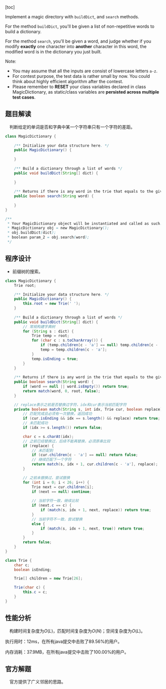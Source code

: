 [toc]

Implement a magic directory with `buildDict`, and `search` methods.

For the method `buildDict`, you'll be given a list of non-repetitive words to build a dictionary.

For the method `search`, you'll be given a word, and judge whether if you modify **exactly** one character into **another** character in this word, the modified word is in the dictionary you just built.



Note:

* You may assume that all the inputs are consist of lowercase letters `a-z`.
* For contest purpose, the test data is rather small by now. You could think about highly efficient algorithm after the contest.
* Please remember to **RESET** your class variables declared in class MagicDictionary, as static/class variables are **persisted across multiple test cases**. 



## 题目解读

&emsp;判断给定的单词是否和字典中某一个字符串只有一个字符的差距。

```java
class MagicDictionary {
    
    /** Initialize your data structure here. */
    public MagicDictionary() {
        
    }
    
    /** Build a dictionary through a list of words */
    public void buildDict(String[] dict) {
        
    }
    
    /** Returns if there is any word in the trie that equals to the given word after modifying exactly one character */
    public boolean search(String word) {
        
    }
}

/**
 * Your MagicDictionary object will be instantiated and called as such:
 * MagicDictionary obj = new MagicDictionary();
 * obj.buildDict(dict);
 * boolean param_2 = obj.search(word);
 */
```

## 程序设计

* 前缀树的搜索。

```java
class MagicDictionary {
    Trie root;

    /** Initialize your data structure here. */
    public MagicDictionary() {
        this.root = new Trie(' ');
    }
    
    /** Build a dictionary through a list of words */
    public void buildDict(String[] dict) {
        // 常规构建字典树
        for (String s : dict) {
            Trie temp = root;
            for (char c : s.toCharArray()) {
                if (temp.children[c - 'a'] == null) temp.children[c - 'a'] = new Trie(c);
                temp = temp.children[c - 'a'];
            }
            temp.isEnding = true;
        }
    }
    
    /** Returns if there is any word in the trie that equals to the given word after modifying exactly one character */
    public boolean search(String word) {
        if (word == null || word.isEmpty()) return true;
        return match(word, 0, root, false);
    }

    // replace表示之前是否替换过字符，idx和cur表示当前匹配字符
    private boolean match(String s, int idx, Trie cur, boolean replace) {
        // 匹配完成且必须有一次替换，返回成功
        if (cur.isEnding && idx == s.length() && replace) return true;
        // 未匹配成功
        if (idx >= s.length()) return false;

        char c = s.charAt(idx);
        // 之前已经替换过，后续不能再替换，必须原串比较
        if (replace) {
            // 未匹配到
            if (cur.children[c - 'a'] == null) return false;
            // 继续匹配下一个字符
            return match(s, idx + 1, cur.children[c - 'a'], replace);
        }

        // 之前未替换过，尝试替换
        for (int i = 0; i < 26; i++) {
            Trie next = cur.children[i];
            if (next == null) continue;
			
            // 当前字符一致，继续比较
            if (next.c == c) {
                if (match(s, idx + 1, next, replace)) return true;
            } 
            // 当前字符不一致，尝试替换
            else {
                if (match(s, idx + 1, next, true)) return true;
            }
        }
        return false;
    }
}

class Trie {
    char c;
    boolean isEnding;

    Trie[] children = new Trie[26];

    Trie(char c) {
        this.c = c;
    }
}
```

## 性能分析

&emsp;构建时间复杂度为$O(L)$，匹配时间复杂度为$O(N)$；空间复杂度为$O(L)$。

执行用时：12ms，在所有java提交中击败了89.56%的用户。

内存消耗：37.9MB，在所有java提交中击败了100.00%的用户。

## 官方解题

&emsp;官方提供了广义邻居的思路。